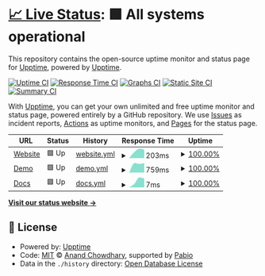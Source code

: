 # [📈 Live Status](https://status.upvado.com): <!--live status--> **🟩 All systems operational**

This repository contains the open-source uptime monitor and status page for [Upptime](https://upptime.js.org), powered by [Upptime](https://github.com/upptime/upptime).

[![Uptime CI](https://github.com/upptime/status.upvado.com/workflows/Uptime%20CI/badge.svg)](https://github.com/upptime/status.upvado.com/actions?query=workflow%3A%22Uptime+CI%22)
[![Response Time CI](https://github.com/upptime/status.upvado.com/workflows/Response%20Time%20CI/badge.svg)](https://github.com/upptime/status.upvado.com/actions?query=workflow%3A%22Response+Time+CI%22)
[![Graphs CI](https://github.com/upptime/status.upvado.com/workflows/Graphs%20CI/badge.svg)](https://github.com/upptime/status.upvado.com/actions?query=workflow%3A%22Graphs+CI%22)
[![Static Site CI](https://github.com/upptime/status.upvado.com/workflows/Static%20Site%20CI/badge.svg)](https://github.com/upptime/status.upvado.com/actions?query=workflow%3A%22Static+Site+CI%22)
[![Summary CI](https://github.com/upptime/status.upvado.com/workflows/Summary%20CI/badge.svg)](https://github.com/upptime/status.upvado.com/actions?query=workflow%3A%22Summary+CI%22)

With [Upptime](https://upptime.js.org), you can get your own unlimited and free uptime monitor and status page, powered entirely by a GitHub repository. We use [Issues](https://github.com/upptime/status.upvado.com/issues) as incident reports, [Actions](https://github.com/upptime/status.upvado.com/actions) as uptime monitors, and [Pages](https://status.upvado.com) for the status page.

<!--start: status pages-->
<!-- This summary is generated by Upptime (https://github.com/upptime/upptime) -->
<!-- Do not edit this manually, your changes will be overwritten -->
<!-- prettier-ignore -->
| URL | Status | History | Response Time | Uptime |
| --- | ------ | ------- | ------------- | ------ |
| <img alt="" src="https://icons.duckduckgo.com/ip3/upvado.com.ico" height="13"> [Website](https://upvado.com) | 🟩 Up | [website.yml](https://github.com/upvado/uptime/commits/HEAD/history/website.yml) | <details><summary><img alt="Response time graph" src="./graphs/website/response-time-week.png" height="20"> 203ms</summary><br><a href="https://upvado.com/history/website"><img alt="Response time 203" src="https://img.shields.io/endpoint?url=https%3A%2F%2Fraw.githubusercontent.com%2Fupvado%2Fuptime%2FHEAD%2Fapi%2Fwebsite%2Fresponse-time.json"></a><br><a href="https://upvado.com/history/website"><img alt="24-hour response time 203" src="https://img.shields.io/endpoint?url=https%3A%2F%2Fraw.githubusercontent.com%2Fupvado%2Fuptime%2FHEAD%2Fapi%2Fwebsite%2Fresponse-time-day.json"></a><br><a href="https://upvado.com/history/website"><img alt="7-day response time 203" src="https://img.shields.io/endpoint?url=https%3A%2F%2Fraw.githubusercontent.com%2Fupvado%2Fuptime%2FHEAD%2Fapi%2Fwebsite%2Fresponse-time-week.json"></a><br><a href="https://upvado.com/history/website"><img alt="30-day response time 203" src="https://img.shields.io/endpoint?url=https%3A%2F%2Fraw.githubusercontent.com%2Fupvado%2Fuptime%2FHEAD%2Fapi%2Fwebsite%2Fresponse-time-month.json"></a><br><a href="https://upvado.com/history/website"><img alt="1-year response time 203" src="https://img.shields.io/endpoint?url=https%3A%2F%2Fraw.githubusercontent.com%2Fupvado%2Fuptime%2FHEAD%2Fapi%2Fwebsite%2Fresponse-time-year.json"></a></details> | <details><summary><a href="https://upvado.com/history/website">100.00%</a></summary><a href="https://upvado.com/history/website"><img alt="All-time uptime 100.00%" src="https://img.shields.io/endpoint?url=https%3A%2F%2Fraw.githubusercontent.com%2Fupvado%2Fuptime%2FHEAD%2Fapi%2Fwebsite%2Fuptime.json"></a><br><a href="https://upvado.com/history/website"><img alt="24-hour uptime 100.00%" src="https://img.shields.io/endpoint?url=https%3A%2F%2Fraw.githubusercontent.com%2Fupvado%2Fuptime%2FHEAD%2Fapi%2Fwebsite%2Fuptime-day.json"></a><br><a href="https://upvado.com/history/website"><img alt="7-day uptime 100.00%" src="https://img.shields.io/endpoint?url=https%3A%2F%2Fraw.githubusercontent.com%2Fupvado%2Fuptime%2FHEAD%2Fapi%2Fwebsite%2Fuptime-week.json"></a><br><a href="https://upvado.com/history/website"><img alt="30-day uptime 100.00%" src="https://img.shields.io/endpoint?url=https%3A%2F%2Fraw.githubusercontent.com%2Fupvado%2Fuptime%2FHEAD%2Fapi%2Fwebsite%2Fuptime-month.json"></a><br><a href="https://upvado.com/history/website"><img alt="1-year uptime 100.00%" src="https://img.shields.io/endpoint?url=https%3A%2F%2Fraw.githubusercontent.com%2Fupvado%2Fuptime%2FHEAD%2Fapi%2Fwebsite%2Fuptime-year.json"></a></details>
| <img alt="" src="https://icons.duckduckgo.com/ip3/demo.upvado.com.ico" height="13"> [Demo](https://demo.upvado.com) | 🟩 Up | [demo.yml](https://github.com/upvado/uptime/commits/HEAD/history/demo.yml) | <details><summary><img alt="Response time graph" src="./graphs/demo/response-time-week.png" height="20"> 759ms</summary><br><a href="https://upvado.com/history/demo"><img alt="Response time 759" src="https://img.shields.io/endpoint?url=https%3A%2F%2Fraw.githubusercontent.com%2Fupvado%2Fuptime%2FHEAD%2Fapi%2Fdemo%2Fresponse-time.json"></a><br><a href="https://upvado.com/history/demo"><img alt="24-hour response time 759" src="https://img.shields.io/endpoint?url=https%3A%2F%2Fraw.githubusercontent.com%2Fupvado%2Fuptime%2FHEAD%2Fapi%2Fdemo%2Fresponse-time-day.json"></a><br><a href="https://upvado.com/history/demo"><img alt="7-day response time 759" src="https://img.shields.io/endpoint?url=https%3A%2F%2Fraw.githubusercontent.com%2Fupvado%2Fuptime%2FHEAD%2Fapi%2Fdemo%2Fresponse-time-week.json"></a><br><a href="https://upvado.com/history/demo"><img alt="30-day response time 759" src="https://img.shields.io/endpoint?url=https%3A%2F%2Fraw.githubusercontent.com%2Fupvado%2Fuptime%2FHEAD%2Fapi%2Fdemo%2Fresponse-time-month.json"></a><br><a href="https://upvado.com/history/demo"><img alt="1-year response time 759" src="https://img.shields.io/endpoint?url=https%3A%2F%2Fraw.githubusercontent.com%2Fupvado%2Fuptime%2FHEAD%2Fapi%2Fdemo%2Fresponse-time-year.json"></a></details> | <details><summary><a href="https://upvado.com/history/demo">100.00%</a></summary><a href="https://upvado.com/history/demo"><img alt="All-time uptime 100.00%" src="https://img.shields.io/endpoint?url=https%3A%2F%2Fraw.githubusercontent.com%2Fupvado%2Fuptime%2FHEAD%2Fapi%2Fdemo%2Fuptime.json"></a><br><a href="https://upvado.com/history/demo"><img alt="24-hour uptime 100.00%" src="https://img.shields.io/endpoint?url=https%3A%2F%2Fraw.githubusercontent.com%2Fupvado%2Fuptime%2FHEAD%2Fapi%2Fdemo%2Fuptime-day.json"></a><br><a href="https://upvado.com/history/demo"><img alt="7-day uptime 100.00%" src="https://img.shields.io/endpoint?url=https%3A%2F%2Fraw.githubusercontent.com%2Fupvado%2Fuptime%2FHEAD%2Fapi%2Fdemo%2Fuptime-week.json"></a><br><a href="https://upvado.com/history/demo"><img alt="30-day uptime 100.00%" src="https://img.shields.io/endpoint?url=https%3A%2F%2Fraw.githubusercontent.com%2Fupvado%2Fuptime%2FHEAD%2Fapi%2Fdemo%2Fuptime-month.json"></a><br><a href="https://upvado.com/history/demo"><img alt="1-year uptime 100.00%" src="https://img.shields.io/endpoint?url=https%3A%2F%2Fraw.githubusercontent.com%2Fupvado%2Fuptime%2FHEAD%2Fapi%2Fdemo%2Fuptime-year.json"></a></details>
| <img alt="" src="https://icons.duckduckgo.com/ip3/upvado.com.ico" height="13"> [Docs](https://upvado.com) | 🟩 Up | [docs.yml](https://github.com/upvado/uptime/commits/HEAD/history/docs.yml) | <details><summary><img alt="Response time graph" src="./graphs/docs/response-time-week.png" height="20"> 7ms</summary><br><a href="https://upvado.com/history/docs"><img alt="Response time 7" src="https://img.shields.io/endpoint?url=https%3A%2F%2Fraw.githubusercontent.com%2Fupvado%2Fuptime%2FHEAD%2Fapi%2Fdocs%2Fresponse-time.json"></a><br><a href="https://upvado.com/history/docs"><img alt="24-hour response time 7" src="https://img.shields.io/endpoint?url=https%3A%2F%2Fraw.githubusercontent.com%2Fupvado%2Fuptime%2FHEAD%2Fapi%2Fdocs%2Fresponse-time-day.json"></a><br><a href="https://upvado.com/history/docs"><img alt="7-day response time 7" src="https://img.shields.io/endpoint?url=https%3A%2F%2Fraw.githubusercontent.com%2Fupvado%2Fuptime%2FHEAD%2Fapi%2Fdocs%2Fresponse-time-week.json"></a><br><a href="https://upvado.com/history/docs"><img alt="30-day response time 7" src="https://img.shields.io/endpoint?url=https%3A%2F%2Fraw.githubusercontent.com%2Fupvado%2Fuptime%2FHEAD%2Fapi%2Fdocs%2Fresponse-time-month.json"></a><br><a href="https://upvado.com/history/docs"><img alt="1-year response time 7" src="https://img.shields.io/endpoint?url=https%3A%2F%2Fraw.githubusercontent.com%2Fupvado%2Fuptime%2FHEAD%2Fapi%2Fdocs%2Fresponse-time-year.json"></a></details> | <details><summary><a href="https://upvado.com/history/docs">100.00%</a></summary><a href="https://upvado.com/history/docs"><img alt="All-time uptime 100.00%" src="https://img.shields.io/endpoint?url=https%3A%2F%2Fraw.githubusercontent.com%2Fupvado%2Fuptime%2FHEAD%2Fapi%2Fdocs%2Fuptime.json"></a><br><a href="https://upvado.com/history/docs"><img alt="24-hour uptime 100.00%" src="https://img.shields.io/endpoint?url=https%3A%2F%2Fraw.githubusercontent.com%2Fupvado%2Fuptime%2FHEAD%2Fapi%2Fdocs%2Fuptime-day.json"></a><br><a href="https://upvado.com/history/docs"><img alt="7-day uptime 100.00%" src="https://img.shields.io/endpoint?url=https%3A%2F%2Fraw.githubusercontent.com%2Fupvado%2Fuptime%2FHEAD%2Fapi%2Fdocs%2Fuptime-week.json"></a><br><a href="https://upvado.com/history/docs"><img alt="30-day uptime 100.00%" src="https://img.shields.io/endpoint?url=https%3A%2F%2Fraw.githubusercontent.com%2Fupvado%2Fuptime%2FHEAD%2Fapi%2Fdocs%2Fuptime-month.json"></a><br><a href="https://upvado.com/history/docs"><img alt="1-year uptime 100.00%" src="https://img.shields.io/endpoint?url=https%3A%2F%2Fraw.githubusercontent.com%2Fupvado%2Fuptime%2FHEAD%2Fapi%2Fdocs%2Fuptime-year.json"></a></details>

<!--end: status pages-->

[**Visit our status website →**](https://status.upvado.com)

## 📄 License

- Powered by: [Upptime](https://github.com/upptime/upptime)
- Code: [MIT](./LICENSE) © [Anand Chowdhary](https://anandchowdhary.com), supported by [Pabio](https://pabio.com)
- Data in the `./history` directory: [Open Database License](https://opendatacommons.org/licenses/odbl/1-0/)
